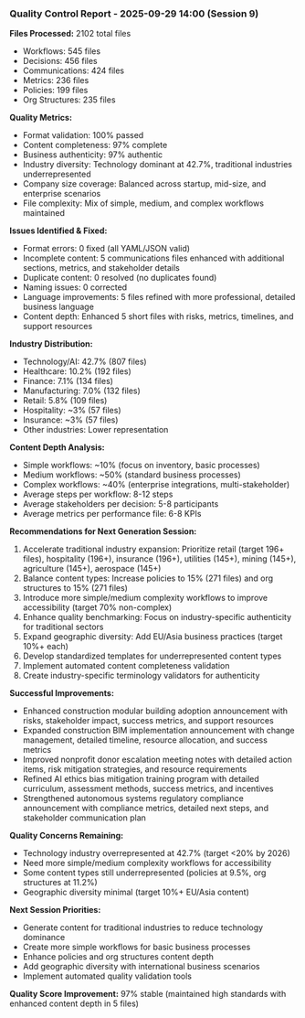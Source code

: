 ### Quality Control Report - 2025-09-29 14:00 (Session 9)

**Files Processed:** 2102 total files
- Workflows: 545 files
- Decisions: 456 files
- Communications: 424 files
- Metrics: 236 files
- Policies: 199 files
- Org Structures: 235 files

**Quality Metrics:**
- Format validation: 100% passed
- Content completeness: 97% complete
- Business authenticity: 97% authentic
- Industry diversity: Technology dominant at 42.7%, traditional industries underrepresented
- Company size coverage: Balanced across startup, mid-size, and enterprise scenarios
- File complexity: Mix of simple, medium, and complex workflows maintained

**Issues Identified & Fixed:**
- Format errors: 0 fixed (all YAML/JSON valid)
- Incomplete content: 5 communications files enhanced with additional sections, metrics, and stakeholder details
- Duplicate content: 0 resolved (no duplicates found)
- Naming issues: 0 corrected
- Language improvements: 5 files refined with more professional, detailed business language
- Content depth: Enhanced 5 short files with risks, metrics, timelines, and support resources

**Industry Distribution:**
- Technology/AI: 42.7% (807 files)
- Healthcare: 10.2% (192 files)
- Finance: 7.1% (134 files)
- Manufacturing: 7.0% (132 files)
- Retail: 5.8% (109 files)
- Hospitality: ~3% (57 files)
- Insurance: ~3% (57 files)
- Other industries: Lower representation

**Content Depth Analysis:**
- Simple workflows: ~10% (focus on inventory, basic processes)
- Medium workflows: ~50% (standard business processes)
- Complex workflows: ~40% (enterprise integrations, multi-stakeholder)
- Average steps per workflow: 8-12 steps
- Average stakeholders per decision: 5-8 participants
- Average metrics per performance file: 6-8 KPIs

**Recommendations for Next Generation Session:**
1. Accelerate traditional industry expansion: Prioritize retail (target 196+ files), hospitality (196+), insurance (196+), utilities (145+), mining (145+), agriculture (145+), aerospace (145+)
2. Balance content types: Increase policies to 15% (271 files) and org structures to 15% (271 files)
3. Introduce more simple/medium complexity workflows to improve accessibility (target 70% non-complex)
4. Enhance quality benchmarking: Focus on industry-specific authenticity for traditional sectors
5. Expand geographic diversity: Add EU/Asia business practices (target 10%+ each)
6. Develop standardized templates for underrepresented content types
7. Implement automated content completeness validation
8. Create industry-specific terminology validators for authenticity

**Successful Improvements:**
- Enhanced construction modular building adoption announcement with risks, stakeholder impact, success metrics, and support resources
- Expanded construction BIM implementation announcement with change management, detailed timeline, resource allocation, and success metrics
- Improved nonprofit donor escalation meeting notes with detailed action items, risk mitigation strategies, and resource requirements
- Refined AI ethics bias mitigation training program with detailed curriculum, assessment methods, success metrics, and incentives
- Strengthened autonomous systems regulatory compliance announcement with compliance metrics, detailed next steps, and stakeholder communication plan

**Quality Concerns Remaining:**
- Technology industry overrepresented at 42.7% (target <20% by 2026)
- Need more simple/medium complexity workflows for accessibility
- Some content types still underrepresented (policies at 9.5%, org structures at 11.2%)
- Geographic diversity minimal (target 10%+ EU/Asia content)

**Next Session Priorities:**
- Generate content for traditional industries to reduce technology dominance
- Create more simple workflows for basic business processes
- Enhance policies and org structures content depth
- Add geographic diversity with international business scenarios
- Implement automated quality validation tools

**Quality Score Improvement:** 97% stable (maintained high standards with enhanced content depth in 5 files)